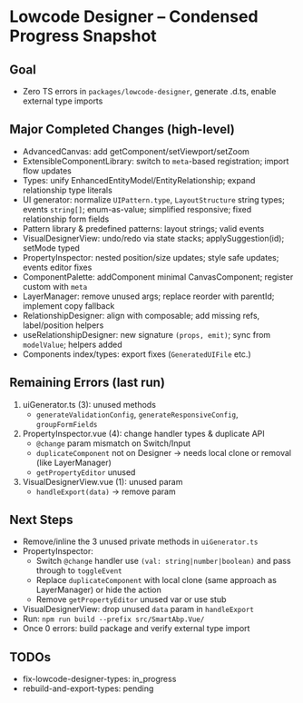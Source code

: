 # Lowcode Designer – Condensed Progress Snapshot

## Goal
- Zero TS errors in `packages/lowcode-designer`, generate .d.ts, enable external type imports

## Major Completed Changes (high-level)
- AdvancedCanvas: add getComponent/setViewport/setZoom
- ExtensibleComponentLibrary: switch to `meta`-based registration; import flow updates
- Types: unify EnhancedEntityModel/EntityRelationship; expand relationship type literals
- UI generator: normalize `UIPattern.type`, `LayoutStructure` string types; events `string[]`; enum-as-value; simplified responsive; fixed relationship form fields
- Pattern library & predefined patterns: layout strings; valid events
- VisualDesignerView: undo/redo via state stacks; applySuggestion(id); setMode typed
- PropertyInspector: nested position/size updates; style safe updates; events editor fixes
- ComponentPalette: addComponent minimal CanvasComponent; register custom with `meta`
- LayerManager: remove unused args; replace reorder with parentId; implement copy fallback
- RelationshipDesigner: align with composable; add missing refs, label/position helpers
- useRelationshipDesigner: new signature `(props, emit)`; sync from `modelValue`; helpers added
- Components index/types: export fixes (`GeneratedUIFile` etc.)

## Remaining Errors (last run)
1) uiGenerator.ts (3): unused methods
   - `generateValidationConfig`, `generateResponsiveConfig`, `groupFormFields`
2) PropertyInspector.vue (4): change handler types & duplicate API
   - `@change` param mismatch on Switch/Input
   - `duplicateComponent` not on Designer → needs local clone or removal (like LayerManager)
   - `getPropertyEditor` unused
3) VisualDesignerView.vue (1): unused param
   - `handleExport(data)` → remove param

## Next Steps
- Remove/inline the 3 unused private methods in `uiGenerator.ts`
- PropertyInspector:
  - Switch `@change` handler use `(val: string|number|boolean)` and pass through to `toggleEvent`
  - Replace `duplicateComponent` with local clone (same approach as LayerManager) or hide the action
  - Remove `getPropertyEditor` unused var or use stub
- VisualDesignerView: drop unused `data` param in `handleExport`
- Run: `npm run build --prefix src/SmartAbp.Vue/`
- Once 0 errors: build package and verify external type import

## TODOs
- fix-lowcode-designer-types: in_progress
- rebuild-and-export-types: pending
